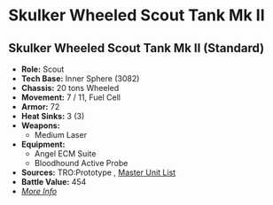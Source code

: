 # Skulker Wheeled Scout Tank Mk II 

## Skulker Wheeled Scout Tank Mk II (Standard) 

- **Role:** Scout 
- **Tech Base:** Inner Sphere (3082) 
- **Chassis:** 20 tons Wheeled 
- **Movement:** 7 / 11, Fuel Cell 
- **Armor:** 72 
- **Heat Sinks:** 3 (3) 
- **Weapons:** 
  - Medium Laser 
- **Equipment:** 
  - Angel ECM Suite 
  - Bloodhound Active Probe 
- **Sources:** TRO:Prototype , [Master Unit List](http://masterunitlist.info/Unit/Details/5071) 
- **Battle Value:** 454 
- [*More Info*](skulker_wheeled_scout_tank_mk_ii/skulker_wheeled_scout_tank_mk_ii_standard.md) 

